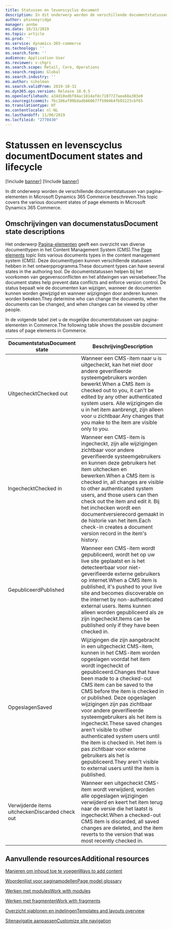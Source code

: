 ```yaml
---
title: Statussen en levenscyclus document
description: In dit onderwerp worden de verschillende documentstatussen van pagina-elementen in Microsoft Dynamics 365 Commerce beschreven.
author: phinneyridge
manager: annbe
ms.date: 10/31/2019
ms.topic: article
ms.prod: ''
ms.service: dynamics-365-commerce
ms.technology: ''
ms.search.form: ''
audience: Application User
ms.reviewer: v-chgri
ms.search.scope: Retail, Core, Operations
ms.search.region: Global
ms.search.industry: ''
ms.author: niholman
ms.search.validFrom: 2019-10-31
ms.dyn365.ops.version: Release 10.0.5
ms.openlocfilehash: a34d10edbf84ac1814afdc7107727aea68a303e0
ms.sourcegitcommit: fbc106af09bdadb860677f590464fb93223cbf65
ms.translationtype: HT
ms.contentlocale: nl-NL
ms.lasthandoff: 11/06/2019
ms.locfileid: "2770430"
---
```

# <a name="document-states-and-lifecycle"></a><span data-ttu-id="54dd6-103">Statussen en levenscyclus document</span><span class="sxs-lookup"><span data-stu-id="54dd6-103">Document states and lifecycle</span></span>

[!include [banner](includes/preview-banner.md)]
[!include [banner](includes/banner.md)]

<span data-ttu-id="54dd6-104">In dit onderwerp worden de verschillende documentstatussen van pagina-elementen in Microsoft Dynamics 365 Commerce beschreven.</span><span class="sxs-lookup"><span data-stu-id="54dd6-104">This topic covers the various document states of page elements in Microsoft Dynamics 365 Commerce.</span></span>

## <a name="document-state-descriptions"></a><span data-ttu-id="54dd6-105">Omschrijvingen van documenstatus</span><span class="sxs-lookup"><span data-stu-id="54dd6-105">Document state descriptions</span></span>

<span data-ttu-id="54dd6-106">Het onderwerp [Pagina-elementen](page-elements-overview.md) geeft een overzicht van diverse documenttypen in het Content Management System (CMS).</span><span class="sxs-lookup"><span data-stu-id="54dd6-106">The [Page elements](page-elements-overview.md) topic lists various documents types in the content management system (CMS).</span></span> <span data-ttu-id="54dd6-107">Deze documenttypen kunnen verschillende statussen hebben in het ontwerpprogramma.</span><span class="sxs-lookup"><span data-stu-id="54dd6-107">These document types can have several states in the authoring tool.</span></span> <span data-ttu-id="54dd6-108">De documentstatussen helpen bij het voorkomen van gegevensconflicten en het afdwingen van versiebeheer.</span><span class="sxs-lookup"><span data-stu-id="54dd6-108">The document states help prevent data conflicts and enforce version control.</span></span> <span data-ttu-id="54dd6-109">De status bepaalt wie de documenten kan wijzigen, wanneer de documenten kunnen worden gewijzigd en wanneer wijzigingen door anderen kunnen worden bekeken.</span><span class="sxs-lookup"><span data-stu-id="54dd6-109">They determine who can change the documents, when the documents can be changed, and when changes can be viewed by other people.</span></span>

<span data-ttu-id="54dd6-110">In de volgende tabel ziet u de mogelijke documentstatussen van pagina-elementen in Commerce.</span><span class="sxs-lookup"><span data-stu-id="54dd6-110">The following table shows the possible document states of page elements in Commerce.</span></span>

| <span data-ttu-id="54dd6-111">Documentstatus</span><span class="sxs-lookup"><span data-stu-id="54dd6-111">Document state</span></span> | <span data-ttu-id="54dd6-112">Beschrijving</span><span class="sxs-lookup"><span data-stu-id="54dd6-112">Description</span></span> |
|---|---|
| <span data-ttu-id="54dd6-113">Uitgecheckt</span><span class="sxs-lookup"><span data-stu-id="54dd6-113">Checked out</span></span> | <span data-ttu-id="54dd6-114">Wanneer een CMS-item naar u is uitgecheckt, kan het niet door andere geverifieerde systeemgebruikers worden bewerkt.</span><span class="sxs-lookup"><span data-stu-id="54dd6-114">When a CMS item is checked out to you, it can't be edited by any other authenticated system users.</span></span> <span data-ttu-id="54dd6-115">Alle wijzigingen die u in het item aanbrengt, zijn alleen voor u zichtbaar.</span><span class="sxs-lookup"><span data-stu-id="54dd6-115">Any changes that you make to the item are visible only to you.</span></span> |
| <span data-ttu-id="54dd6-116">Ingecheckt</span><span class="sxs-lookup"><span data-stu-id="54dd6-116">Checked in</span></span> | <span data-ttu-id="54dd6-117">Wanneer een CMS-item is ingecheckt, zijn alle wijzigingen zichtbaar voor andere geverifieerde systeemgebruikers en kunnen deze gebruikers het item uitchecken en bewerken.</span><span class="sxs-lookup"><span data-stu-id="54dd6-117">When a CMS item is checked in, all changes are visible to other authenticated system users, and those users can then check out the item and edit it.</span></span> <span data-ttu-id="54dd6-118">Bij het inchecken wordt een documentversierecord gemaakt in de historie van het item.</span><span class="sxs-lookup"><span data-stu-id="54dd6-118">Each check-in creates a document version record in the item's history.</span></span> |
| <span data-ttu-id="54dd6-119">Gepubliceerd</span><span class="sxs-lookup"><span data-stu-id="54dd6-119">Published</span></span> | <span data-ttu-id="54dd6-120">Wanneer een CMS-item wordt gepubliceerd, wordt het op uw live site geplaatst en is het detecteerbaar voor niet-geverifieerde externe gebruikers op internet.</span><span class="sxs-lookup"><span data-stu-id="54dd6-120">When a CMS item is published, it's pushed to your live site and becomes discoverable on the internet by non-authenticated external users.</span></span> <span data-ttu-id="54dd6-121">Items kunnen alleen worden gepubliceerd als ze zijn ingecheckt.</span><span class="sxs-lookup"><span data-stu-id="54dd6-121">Items can be published only if they have been checked in.</span></span> |
| <span data-ttu-id="54dd6-122">Opgeslagen</span><span class="sxs-lookup"><span data-stu-id="54dd6-122">Saved</span></span> | <span data-ttu-id="54dd6-123">Wijzigingen die zijn aangebracht in een uitgecheckt CMS-item, kunnen in het CMS-item worden opgeslagen voordat het item wordt ingecheckt of gepubliceerd.</span><span class="sxs-lookup"><span data-stu-id="54dd6-123">Changes that have been made to a checked-out CMS item can be saved to the CMS before the item is checked in or published.</span></span> <span data-ttu-id="54dd6-124">Deze opgeslagen wijzigingen zijn pas zichtbaar voor andere geverifieerde systeemgebruikers als het item is ingecheckt.</span><span class="sxs-lookup"><span data-stu-id="54dd6-124">These saved changes aren't visible to other authenticated system users until the item is checked in.</span></span> <span data-ttu-id="54dd6-125">Het item is pas zichtbaar voor externe gebruikers als het is gepubliceerd.</span><span class="sxs-lookup"><span data-stu-id="54dd6-125">They aren't visible to external users until the item is published.</span></span> |
| <span data-ttu-id="54dd6-126">Verwijderde items uitchecken</span><span class="sxs-lookup"><span data-stu-id="54dd6-126">Discarded check out</span></span> | <span data-ttu-id="54dd6-127">Wanneer een uitgecheckt CMS-item wordt verwijderd, worden alle opgeslagen wijzigingen verwijderd en keert het item terug naar de versie die het laatst is ingecheckt.</span><span class="sxs-lookup"><span data-stu-id="54dd6-127">When a checked-out CMS item is discarded, all saved changes are deleted, and the item reverts to the version that was most recently checked in.</span></span> |

## <a name="additional-resources"></a><span data-ttu-id="54dd6-128">Aanvullende resources</span><span class="sxs-lookup"><span data-stu-id="54dd6-128">Additional resources</span></span>

[<span data-ttu-id="54dd6-129">Manieren om inhoud toe te voegen</span><span class="sxs-lookup"><span data-stu-id="54dd6-129">Ways to add content</span></span>](add-manage-content.md)

[<span data-ttu-id="54dd6-130">Woordenlijst voor paginamodellen</span><span class="sxs-lookup"><span data-stu-id="54dd6-130">Page model glossary</span></span>](page-elements-overview.md)

[<span data-ttu-id="54dd6-131">Werken met modules</span><span class="sxs-lookup"><span data-stu-id="54dd6-131">Work with modules</span></span>](work-with-modules.md)

[<span data-ttu-id="54dd6-132">Werken met fragmenten</span><span class="sxs-lookup"><span data-stu-id="54dd6-132">Work with fragments</span></span>](work-with-fragments.md)

[<span data-ttu-id="54dd6-133">Overzicht sjablonen en indelingen</span><span class="sxs-lookup"><span data-stu-id="54dd6-133">Templates and layouts overview</span></span>](templates-layouts-overview.md)

[<span data-ttu-id="54dd6-134">Sitenavigatie aanpassen</span><span class="sxs-lookup"><span data-stu-id="54dd6-134">Customize site navigation</span></span>](customize-site-navigation.md)
